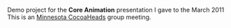 Demo project for the **Core Animation** presentation I gave to the March 2011 This is an [Minnesota CocoaHeads](http://www.cocoaheadsmn.org/) group meeting.
